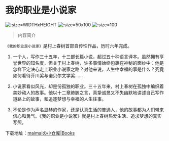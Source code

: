 # 我的职业是小说家

![](https://cdn.staticaly.com/gh/maimai977977/images@master/202306041322009.jpg ':size=WIDTHxHEIGHT')
![](https://cdn.staticaly.com/gh/maimai977977/images@master/202306041322009.jpg ':size=50x100')
![](https://cdn.staticaly.com/gh/maimai977977/images@master/202306041322009.jpg ':size=100')

 > 内容简介

`《我的职业是小说家》`是村上春树首部自传性作品，历时六年完成。

1. 一个人，写作三十五年，十三部长篇小说，超过五十种语言译本。虽然拥有享誉世界的知名度，但关于村上春树，许多事情始终包裹在神秘的面纱中：他是怎样下定决心走上职业小说家之路？对他来说，人生中幸福的事是什么？究竟如何看待芥川奖与诺贝尔文学奖……

2. 小说家看似风光，却是份孤独的职业。三十五年来，村上春树在孤独中编织着美妙动人的故事。他以十二章肺腑之言，真挚诚恳又不失幽默地讲述自己写作道路上的故事，和追逐梦想与幸福的人生往事。

3. 不论是作为声名显赫的作家，还是认真生活的普通人，他的故事都为人们带来信心和勇气。《我的职业是小说家》就是村上春树热爱生活、追求梦想的真实写照。

下载地址：[maimaiの小仓库|Books](http://maimai977977.ysepan.com/)